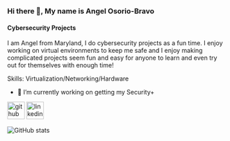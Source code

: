 ### Hi there 👋, My name is Angel Osorio-Bravo
#### Cybersecurity Projects
I am Angel from Maryland, I do cybersecurity projects as a fun time. I enjoy working on virtual environments to keep me safe and I enjoy making complicated projects seem fun and easy for anyone to learn and even try out for themselves with enough time!   

Skills: Virtualization/Networking/Hardware

- 🔭 I’m currently working on getting my Security+


[<img src='https://cdn.jsdelivr.net/npm/simple-icons@3.0.1/icons/github.svg' alt='github' height='40'>](https://github.com/angel-osoriobravo)  [<img src='https://cdn.jsdelivr.net/npm/simple-icons@3.0.1/icons/linkedin.svg' alt='linkedin' height='40'>](https://www.linkedin.com/in/angelosorio-bravo/)  

![GitHub stats](https://github-readme-stats.vercel.app/api?username=angel-osoriobravo&show_icons=true)  


